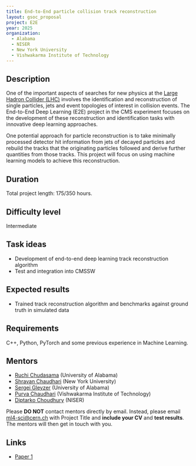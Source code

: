 ```yaml
---
title: End-to-End particle collision track reconstruction
layout: gsoc_proposal
project: E2E
year: 2025
organization:
  - Alabama
  - NISER
  - New York University
  - Vishwakarma Institute of Technology
---
```



## Description


One of the important aspects of searches for new physics at the [Large Hadron Collider (LHC)](https://home.cern/science/accelerators/large-hadron-collider) involves the identification and reconstruction of single particles, jets and event topologies of interest in collision events. The End-to-End Deep Learning (E2E) project in the CMS experiment focuses on the development  of these reconstruction and identification tasks with innovative deep learning approaches.   


One potential approach for particle reconstruction is to take minimally processed detector hit information from jets of decayed particles and rebuild the tracks that the originating particles followed and derive further quantities from those tracks. This project will focus on using machine learning models to achieve this reconstruction.


## Duration


Total project length: 175/350 hours.


## Difficulty level
Intermediate


## Task ideas
 * Development of end-to-end deep learning track reconstruction algorithm
 * Test and integration into CMSSW


## Expected results
 * Trained track reconstruction algorithm and benchmarks against ground truth in simulated data




## Requirements
C++, Python, PyTorch and some previous experience in Machine Learning.


<!-- ## Test
Please use [this link](https://docs.google.com/document/d/1QuG0Ho3pWsJGMx0fG969aBNfgPg-cDxU9w33ZuDEBng/edit?usp=sharing) to access the test for this project. -->


## Mentors
  * [Ruchi Chudasama](mailto:ml4-sci@cern.ch) (University of Alabama)
  * [Shravan Chaudhari](mailto:ml4-sci@cern.ch) (New York University)
  * [Sergei Gleyzer](mailto:ml4-sci@cern.ch) (University of Alabama)
  * [Purva Chaudhari](mailto:ml4-sci@cern.ch) (Vishwakarma Institute of Technology)
  * [Diptarko Choudhury](mailto:ml4-sci@cern.ch) (NISER)


Please **DO NOT** contact mentors directly by email. Instead, please email [ml4-sci@cern.ch](mailto:ml4-sci@cern.ch) with Project Title and **include your CV** and **test results**. The mentors will then get in touch with you.


## Links
  * [Paper 1](https://arxiv.org/abs/2309.14254)
